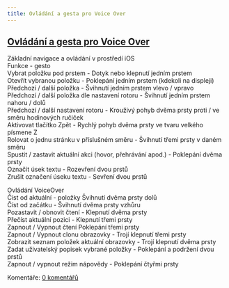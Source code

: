 ```yaml
---
title: Ovládání a gesta pro Voice Over
---
```

## [Ovládání a gesta pro Voice Over](clanky.php?id=46)

Základní navigace a ovládání v prostředí iOS  
Funkce - gesto  
Vybrat položku pod prstem - Dotyk nebo klepnutí jedním prstem  
Otevřít vybranou položku - Poklepání jedním prstem (kdekoli na displeji)  
Předchozí / další položka - Švihnutí jedním prstem vlevo / vpravo  
Předchozí / další položka dle nastavení rotoru - Švihnutí jedním prstem nahoru / dolů  
Předchozí / další nastavení rotoru - Krouživý pohyb dvěma prsty proti / ve směru hodinových ručiček  
Aktivovat tlačítko Zpět - Rychlý pohyb dvěma prsty ve tvaru velkého písmene Z  
Rolovat o jednu stránku v příslušném směru - Švihnutí třemi prsty v daném směru  
Spustit / zastavit aktuální akci (hovor, přehrávání apod.) - Poklepání dvěma prsty  
Označit úsek textu - Rozevření dvou prstů  
Zrušit označení úseku textu - Sevření dvou prstů  
  
Ovládání VoiceOver  
Číst od aktuální - položky Švihnutí dvěma prsty dolů  
Číst od začátku - Švihnutí dvěma prsty vzhůru  
Pozastavit / obnovit čtení - Klepnutí dvěma prsty  
Přečíst aktuální pozici - Klepnutí třemi prsty  
Zapnout / Vypnout čtení Poklepání třemi prsty  
Zapnout / Vypnout clonu obrazovky - Trojí klepnutí třemi prsty  
Zobrazit seznam položek aktuální obrazovky - Trojí klepnutí dvěma prsty  
Zadat uživatelský popisek vybrané položky - Poklepání a podržení dvou prstů  
Zapnout / vypnout režim nápovědy - Poklepání čtyřmi prsty

  

Komentáře: [0 komentářů](komentare.php?typ2=1&id=46)
